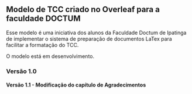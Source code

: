 ## Modelo de TCC criado no Overleaf para a faculdade DOCTUM

Esse modelo é uma iniciativa dos alunos da Faculdade Doctum de Ipatinga de implementar o sistema de preparação de documentos LaTex para facilitar a formatação do TCC.

O modelo está em desenvolvimento.

### Versão 1.0

#### Versão 1.1 - Modificação do capítulo de Agradecimentos

